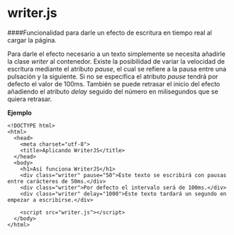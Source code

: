 # writer.js
####Funcionalidad para darle un efecto de escritura en tiempo real al cargar la página.

Para darle el efecto necesario a un texto simplemente se necesita añadirle la clase *writer* al contenedor. Existe la posibilidad de variar la velocidad de escritura mediante el atributo *pause*, el cual se refiere a la pausa entre una pulsación y la siguiente. Si no se especifica el atributo *pause* tendrá por defecto el valor de 100ms.
También se puede retrasar el inicio del efecto añadiendo el atributo *delay* seguido del número en milisegundos que se quiera retrasar.

**Ejemplo**
```
<!DOCTYPE html>
<html>
  <head>
    <meta charset="utf-8">
    <title>Aplicando WriterJS</title>
  </head>
  <body>
    <h1>Así funciona WriterJS</h1>
    <div class="writer" pause="50">Este texto se escribirá con pausas entre carácteres de 50ms.</div>
    <div class="writer">Por defecto el intervalo será de 100ms.</div>
    <div class="writer" delay="1000">Este texto tardará un segundo en empezar a escribirse.</div>

    <script src="writer.js"></script>
  </body>
</html>
```
